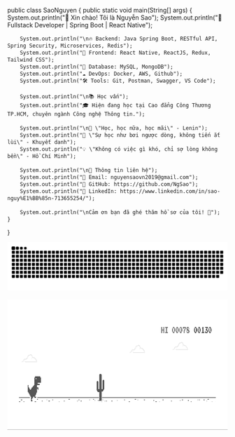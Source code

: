 public class SaoNguyen {
    public static void main(String[] args) {
        System.out.println("👋 Xin chào! Tôi là Nguyễn Sao");
        System.out.println("🚀 Fullstack Developer | Spring Boot | React Native");
        
        System.out.println("\n🔥 Backend: Java Spring Boot, RESTful API, Spring Security, Microservices, Redis");
        System.out.println("📱 Frontend: React Native, ReactJS, Redux, Tailwind CSS");
        System.out.println("💾 Database: MySQL, MongoDB");
        System.out.println("☁ DevOps: Docker, AWS, Github");
        System.out.println("🛠 Tools: Git, Postman, Swagger, VS Code");
        
        System.out.println("\n📚 Học vấn");
        System.out.println("🎓 Hiện đang học tại Cao đẳng Công Thương TP.HCM, chuyên ngành Công nghệ Thông tin.");
        
        System.out.println("\n📝 \"Học, học nữa, học mãi\" - Lenin");
        System.out.println("📖 \"Sự học như bơi ngược dòng, không tiến ắt lùi\" - Khuyết danh");
        System.out.println("💡 \"Không có việc gì khó, chỉ sợ lòng không bền\" - Hồ Chí Minh");
        
        System.out.println("\n🌟 Thông tin liên hệ");
        System.out.println("📩 Email: nguyensaovn2019@gmail.com");
        System.out.println("🔗 GitHub: https://github.com/NgSao");
        System.out.println("💼 LinkedIn: https://www.linkedin.com/in/sao-nguy%E1%BB%85n-713655254/");
        
        System.out.println("\nCảm ơn bạn đã ghé thăm hồ sơ của tôi! 🚀");
    }
}

<div align="center">
<picture>
  <source
    media="(prefers-color-scheme: dark)"
    srcset="https://raw.githubusercontent.com/platane/snk/output/github-contribution-grid-snake-dark.svg"
  />
  <source
    media="(prefers-color-scheme: light)"
    srcset="https://raw.githubusercontent.com/platane/snk/output/github-contribution-grid-snake.svg"
  />
  <img
    alt="github contribution grid snake animation"
    src="https://raw.githubusercontent.com/platane/snk/output/github-contribution-grid-snake.svg"
  />
  </div>
<br/>
</picture>
<div align="center">
  <a href="https://chromedino.com" target="_blank">
    <img src="https://github.com/NgSao/NgSao/blob/main/dino.gif" alt="dino game" style="height:300px;">
  </a>
</div>

